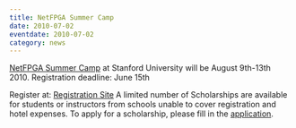 ```yaml
---
title: NetFPGA Summer Camp
date: 2010-07-02
eventdate: 2010-07-02
category: news
---
```


[NetFPGA Summer Camp](/_pages/2010-07-02-NetFPGA-Summer-Camp-2010.html) at Stanford University will be August 9th-13th 2010. Registration deadline: June 15th

Register at: [Registration Site](http://www.certain.com/system/profile/form/index.cfm?PKformID=0x871455fbaf) A limited number of Scholarships are available for students or instructors from schools unable to cover registration and hotel expenses. To apply for a scholarship, please fill in the [application](http://spreadsheets.google.com/viewform?formkey=dC16aGJXdGZhTEtWeDY5ZGV2Y0oyMVE6MQ).
